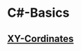 # C#-Basics
[XY-Cordinates](https://github.com/Zlatko33Kamenov/C-Basics/tree/main/XY-Cordinates)
---------------------------------------------------------------------------------
